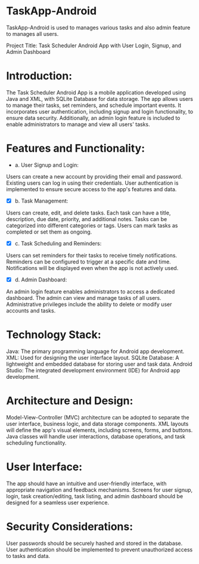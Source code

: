 # TaskApp-Android
TaskApp-Android is used to manages various tasks and also admin feature  to manages all users.


Project Title: Task Scheduler Android App with User Login, Signup, and Admin Dashboard

# Introduction: #
The Task Scheduler Android App is a mobile application developed using Java and XML, with SQLite Database for data storage. The app allows users to manage their tasks, set reminders, and schedule important events. It incorporates user authentication, including signup and login functionality, to ensure data security. Additionally, an admin login feature is included to enable administrators to manage and view all users' tasks.

#  Features and Functionality: #
- a. User Signup and Login:

Users can create a new account by providing their email and password.
Existing users can log in using their credentials.
User authentication is implemented to ensure secure access to the app's features and data.
- [x] b. Task Management:

Users can create, edit, and delete tasks.
Each task can have a title, description, due date, priority, and additional notes.
Tasks can be categorized into different categories or tags.
Users can mark tasks as completed or set them as ongoing.
- [x] c. Task Scheduling and Reminders:

Users can set reminders for their tasks to receive timely notifications.
Reminders can be configured to trigger at a specific date and time.
Notifications will be displayed even when the app is not actively used.
- [x] d. Admin Dashboard:

An admin login feature enables administrators to access a dedicated dashboard.
The admin can view and manage tasks of all users.
Administrative privileges include the ability to delete or modify user accounts and tasks.
# Technology Stack: # 

Java: The primary programming language for Android app development.
XML: Used for designing the user interface layout.
SQLite Database: A lightweight and embedded database for storing user and task data.
Android Studio: The integrated development environment (IDE) for Android app development.
# Architecture and Design: # 

Model-View-Controller (MVC) architecture can be adopted to separate the user interface, business logic, and data storage components.
XML layouts will define the app's visual elements, including screens, forms, and buttons.
Java classes will handle user interactions, database operations, and task scheduling functionality.
# User Interface: # 

The app should have an intuitive and user-friendly interface, with appropriate navigation and feedback mechanisms.
Screens for user signup, login, task creation/editing, task listing, and admin dashboard should be designed for a seamless user experience.
# Security Considerations: # 

User passwords should be securely hashed and stored in the database.
User authentication should be implemented to prevent unauthorized access to tasks and data.
